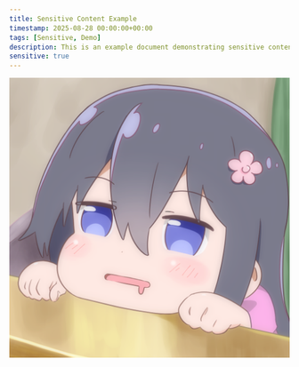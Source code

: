```yaml
---
title: Sensitive Content Example
timestamp: 2025-08-28 00:00:00+00:00
tags: [Sensitive, Demo]
description: This is an example document demonstrating sensitive content warning.
sensitive: true
---
```


![「じぃーー・・・」（PixivID: 73284156）](pid_73284156_0.png)
